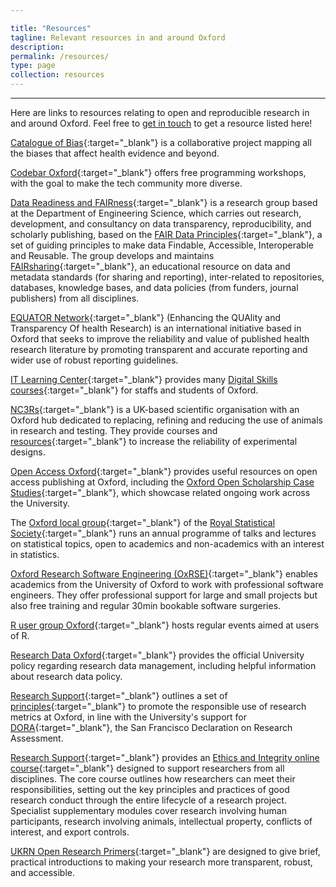 ```yaml
---

title: "Resources"
tagline: Relevant resources in and around Oxford
description:
permalink: /resources/
type: page
collection: resources
---
```


---

Here are links to resources relating to open and reproducible research
in and around Oxford. Feel free to <a href="{{ '/get-involved' |
relative_url }}">get in touch</a> to get a resource listed here!

[Catalogue of Bias](https://catalogofbias.org/){:target="_blank"} is a collaborative project mapping all the biases that affect health evidence and beyond.

[Codebar Oxford](https://codebar.io/){:target="_blank"} offers free
programming workshops, with the goal to make the tech community more
diverse.

[Data Readiness and
FAIRness](https://datareadiness.eng.ox.ac.uk/){:target="_blank"} is a
research group based at the Department of Engineering Science, which
carries out research, development, and consultancy on data
transparency, reproducibility, and scholarly publishing, based on the
[FAIR Data
Principles](https://www.go-fair.org/fair-principles){:target="_blank"},
a set of guiding principles to make data Findable, Accessible,
Interoperable and Reusable. The group develops and maintains
[FAIRsharing](https://fairsharing.org/){:target="_blank"}, an
educational resource on data and metadata standards (for sharing and
reporting), inter-related to repositories, databases, knowledge bases,
and data policies (from funders, journal publishers) from all
disciplines.

[EQUATOR Network](https://www.equator-network.org/){:target="_blank"} (Enhancing the QUAlity and Transparency Of health Research) is an international initiative based in Oxford that seeks to improve the reliability and value of published health research literature by promoting transparent and accurate reporting and wider use of robust reporting guidelines.

[IT Learning Center](https://skills.it.ox.ac.uk/){:target="_blank"} provides many [Digital Skills courses](https://skills.it.ox.ac.uk/whats-on#/){:target="_blank"} for staffs and students of Oxford.

[NC3Rs](https://www.nc3rs.org.uk/){:target="_blank"} is a UK-based scientific organisation with an Oxford hub dedicated to replacing, refining and reducing the use of animals in research and testing. They provide courses and [resources](https://www.nc3rs.org.uk/experimental-design){:target="_blank"} to increase the reliability of experimental designs.

[Open Access Oxford](http://openaccess.ox.ac.uk){:target="_blank"}
provides useful resources on open access publishing at Oxford,
including the [Oxford Open Scholarship Case
Studies](http://openaccess.ox.ac.uk/2019/07/22/open-scholarship-at-oxford-case-studies/){:target="_blank"},
which showcase related ongoing work across the University.

The [Oxford local
group](https://www.ndorms.ox.ac.uk/csm/royal-statistical-society-oxford-local-group){:target="_blank"}
of the [Royal Statistical
Society](https://www.rss.org.uk/){:target="_blank"} runs an annual
programme of talks and lectures on statistical topics, open to
academics and non-academics with an interest in statistics.

[Oxford Research Software Engineering
(OxRSE)](https://www.rse.ox.ac.uk/){:target="_blank"} enables
academics from the University of Oxford to work with professional
software engineers. They offer professional support for large and
small projects but also free training and regular 30min bookable
software surgeries.

[R user group Oxford](https://r-oxford.github.io/){:target="_blank"}
hosts regular events aimed at users of R.

[Research Data Oxford](http://researchdata.ox.ac.uk){:target="_blank"}
provides the official University policy regarding research data
management, including helpful information about research data policy.

[Research
Support](https://researchsupport.admin.ox.ac.uk/){:target="_blank"}
outlines a set of
[principles](https://researchsupport.admin.ox.ac.uk/information/principles){:target="_blank"}
to promote the responsible use of research metrics at Oxford, in line
with the University's support for
[DORA](https://sfdora.org/){:target="_blank"}, the San Francisco
Declaration on Research Assessment.

[Research Support](https://researchsupport.admin.ox.ac.uk/){:target="_blank"} provides an [Ethics and Integrity online course](https://researchsupport.admin.ox.ac.uk/support/training/ethics#collapse409401){:target="_blank"} designed to support researchers from all disciplines. The core course outlines how researchers can meet their responsibilities, setting out the key principles and practices of good research conduct through the entire lifecycle of a research project. Specialist supplementary modules cover research involving human participants, research involving animals, intellectual property, conflicts of interest, and export controls.

[UKRN Open Research
Primers](https://www.ukrn.org/primers/){:target="_blank"} are designed
to give brief, practical introductions to making your research more
transparent, robust, and accessible.
